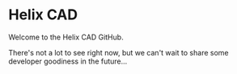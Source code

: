 # Helix CAD

Welcome to the Helix CAD GitHub.

There's not a lot to see right now, but we can't wait to share some developer goodiness in the future...
